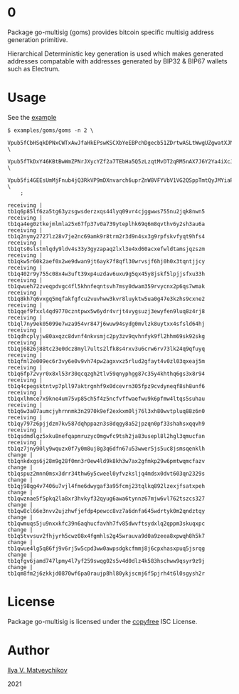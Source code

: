 # 0

Package go-multisig (goms) provides bitcoin specific multisig address generation primitive.

Hierarchical Deterministic key generation is used which makes
generated addresses compatable with addresses generated by BIP32 & BIP67 wallets such as Electrum.

# Usage

See the [example](examples/goms/example.go)

~~~
$ examples/goms/goms -n 2 \
    Vpub5fCbHSqkDPNxCWTxAwJfaHkEPswKSCXbYeEBPchDgecb51ZDrtwASLtWwgUZgwatXJNMPCfCyk5KACj66VRtcH73wViXo8hKwXjC3GsviHW \
    Vpub5fTkDxY46KBtBwWmZPNrJXycYZf2a7TEbHa5Q5zLzqtMvDT2qRM5nAX7J6Y2Ya4iXcJCbrz9u3kxd9moyqatXNHkY5VdJWWB4CxGHS6UMTJ \
    Vpub5fi4GEEsUmMjFnub4jQ3RkVP9mDXnvarch6uprZnW8VFYVbV1VG2QSppTmtQyJMYiaP6NFgdgzyvq3Domj62dQuK94w9ddmkbPxuQsTUsXM \
    ;

receiving | tb1q6p85lf6za5tg63yzsgwsderzxqs44lyq09vr4cjggwws755nu2jqk8nwn5
receiving | tb1qa4eg0ztkejmlmla25x67fp37v0a739yteplhk69q6m8qvthv6y2sh3au6a
receiving | tb1q2nymy2727lz28v7je2nc69amk9r8trm2r3d9n4sx3g9rpfskvfyqt9hfs4
receiving | tb1qts0slstmlqdy9ldv4s33y3gyzapaq2lxl3e4xd60acxefwldtamsjqzszm
receiving | tb1qkw5r60k2aef0x2we9dwan9jt6ayk7f8qfl30wrvsjf6hj0h0x3tqntjjcy
receiving | tb1q402r9y755c08x4w3uft39xp4uzdav6uxu9g5qx45y8jskf5lpjjsfxu33h
receiving | tb1qwueh72zveqpdvgc4fl5khnfeqntsvh7msy0dwam359rvycnx2p6qs7wmak
receiving | tb1q8kh7q6vxgq5mqfakfgfcu2vuvhww3kvr8luyktw5ua0g47e3kzhs9cxne2
receiving | tb1qqef9fxxl4qd9770czntpwx5w6ydr4vrjt4vygsuzj3ewyfen9luq8z4rj8
receiving | tb1ql7ny9ek05099e7wza954vr847j6wuw94sydg0mvlzk8uytxx4sfsld64hj
receiving | tb1qdhcplyjw80axqzc8dvnf4nkvsmjc2py3zv9qvhnfyk9fl2hhm69sk92skg
receiving | tb1qj6826j88tc23e0dcz8myl7ults2lfk8s4rxv3u6crw6rv73lk24q9qfuyq
receiving | tb1qfml2e009ec6r3vy6e0v9vh74pw2agxvxz5rlud2gfayt4v0zl03qxeaj5m
receiving | tb1q6fp72vyr0x8xl53r30qcqzgh2tlv59qnyphgg87c35y4khthq6gs3x8r94
receiving | tb1q4cpegsktntvp7pll97aktrgnhf9x0dcevrn305fpz9cvdyneqf8sh8unf6
receiving | tb1qxlhmce7x9kne4um75vp85ch5f4z5ncfvffwaefwu9k6pfmw4ltqs5suhau
receiving | tb1q6w3a07aumcjyhrnnmk3n2970k9ef2exkxm0lj76l3xh80wvtpluq88z6n0
receiving | tb1qy797z6pjjdzm7kv587dqhppazn3s8dqgy8a52jpzqn0pf33shahsxqqvh9
receiving | tb1qsdmdlgz5xku8nefqapmruzyc0mgwfc9tsh2ja83usepl8l2hgl3qmucfan
receiving | tb1qz7jny90ly9wquzx0f7y0m8uj8g3q6dfn67u53wwer5js5uc8jsmsqenklh
change | tb1qnkdxgs6j28m9g28f0mn3r0ew4ld9k8kh3w7ax2gfmkp29w6pmtwqmcfazv
change | tb1qspuz2mnn0msx3drr34thw6y5cweel0yfvzksljq4mdsx0dvt603qn2329s
change | tb1qj98qg4v7406u7vjl4fme6dwygaf3a95fcmj23tqlkq892lzexjfsatxpeh
change | tb1qwznae5f5pkq2la8xr3hvkyf32qyug6awa6tynnz67mjw6vl762tszcs327
change | tb1qw8cl66e3nvv2ujzhwfjefdp4pewcc8vz7a6dnfa645wdrtyk0m2qndztqy
change | tb1qwmuqs5ju9nxxkfc39n6aqhucfavhh7fv85dwvftsydxlq2qppm3skuqxpc
change | tb1q5tvvsuv2fhjyrh5cwz08x4fgmhls2g45wrauva9d0a9zeea8xpwqh8h5k7
change | tb1qwue4lg5q86fj9v6rj5w5cpd3ww0awpsdgkcfmmj8j6cpxhasxpuq5jsrqg
change | tb1qfgv6jamd747lpmy4l7yf259swqg02s5v4d0dlz4k583hschww9qsyr9z9j
change | tb1qm8fm2j6zkkjd0870wf6pa0raujp8hl80ykjscmj6f5pjrh4t6l0sgysh2r
~~~

# License

Package go-multisig is licensed under the [copyfree](http://copyfree.org) ISC
License.

# Author

[Ilya V. Matveychikov](https://github.com/milabs)

2021
